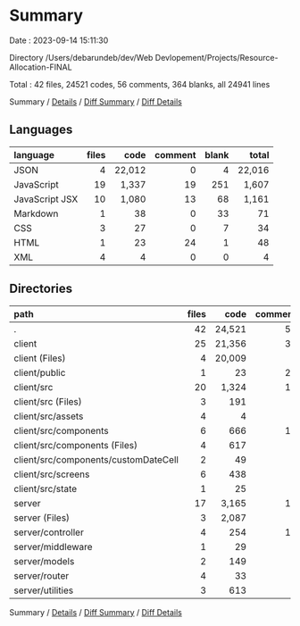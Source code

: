 # Summary

Date : 2023-09-14 15:11:30

Directory /Users/debarundeb/dev/Web Devlopement/Projects/Resource-Allocation-FINAL

Total : 42 files,  24521 codes, 56 comments, 364 blanks, all 24941 lines

Summary / [Details](details.md) / [Diff Summary](diff.md) / [Diff Details](diff-details.md)

## Languages
| language | files | code | comment | blank | total |
| :--- | ---: | ---: | ---: | ---: | ---: |
| JSON | 4 | 22,012 | 0 | 4 | 22,016 |
| JavaScript | 19 | 1,337 | 19 | 251 | 1,607 |
| JavaScript JSX | 10 | 1,080 | 13 | 68 | 1,161 |
| Markdown | 1 | 38 | 0 | 33 | 71 |
| CSS | 3 | 27 | 0 | 7 | 34 |
| HTML | 1 | 23 | 24 | 1 | 48 |
| XML | 4 | 4 | 0 | 0 | 4 |

## Directories
| path | files | code | comment | blank | total |
| :--- | ---: | ---: | ---: | ---: | ---: |
| . | 42 | 24,521 | 56 | 364 | 24,941 |
| client | 25 | 21,356 | 38 | 121 | 21,515 |
| client (Files) | 4 | 20,009 | 1 | 36 | 20,046 |
| client/public | 1 | 23 | 24 | 1 | 48 |
| client/src | 20 | 1,324 | 13 | 84 | 1,421 |
| client/src (Files) | 3 | 191 | 0 | 8 | 199 |
| client/src/assets | 4 | 4 | 0 | 0 | 4 |
| client/src/components | 6 | 666 | 10 | 45 | 721 |
| client/src/components (Files) | 4 | 617 | 8 | 37 | 662 |
| client/src/components/customDateCell | 2 | 49 | 2 | 8 | 59 |
| client/src/screens | 6 | 438 | 3 | 27 | 468 |
| client/src/state | 1 | 25 | 0 | 4 | 29 |
| server | 17 | 3,165 | 18 | 243 | 3,426 |
| server (Files) | 3 | 2,087 | 0 | 9 | 2,096 |
| server/controller | 4 | 254 | 12 | 37 | 303 |
| server/middleware | 1 | 29 | 3 | 3 | 35 |
| server/models | 2 | 149 | 0 | 7 | 156 |
| server/router | 4 | 33 | 1 | 14 | 48 |
| server/utilities | 3 | 613 | 2 | 173 | 788 |

Summary / [Details](details.md) / [Diff Summary](diff.md) / [Diff Details](diff-details.md)